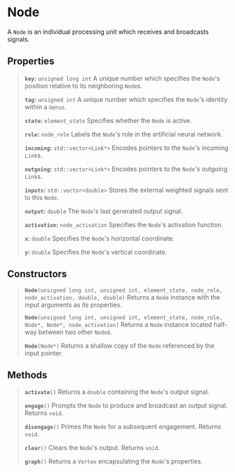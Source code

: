 # Node

A `Node` is an individual processing unit which receives and broadcasts signals.

## Properties

> **`key`:** `unsigned long int`
> A unique number which specifies the `Node`'s position relative to its neighboring `Node`s.
>
> **`tag`:** `unsigned int`
> A unique number which specifies the `Node`'s identity within a `Genus`.
>
> **`state`:** `element_state`
> Specifies whether the `Node` is active.
>
> **`role`:** `node_role`
> Labels the `Node`'s role in the artificial neural network.
>
> **`incoming`:** `std::vector<Link*>`
> Encodes pointers to the `Node`'s incoming `Link`s.
>
> **`outgoing`:** `std::vector<Link*>`
> Encodes pointers to the `Node`'s outgoing `Link`s.
>
> **`inputs`:** `std::vector<double>`
> Stores the external weighted signals sent to this `Node`.
>
> **`output`:** `double`
> The `Node`'s last generated output signal.
>
> **`activation`:** `node_activation`
> Specifies the `Node`'s activation function.
>
> **`x`:** `double`
> Specifies the `Node`'s horizontal coordinate.
>
> **`y`:** `double`
> Specifies the `Node`'s vertical coordinate.

## Constructors

> **`Node`**`(unsigned long int, unsigned int, element_state, node_role, node_activation, double, double)`
> Returns a `Node` instance with the input arguments as its properties.
>
> **`Node`**`(unsigned long int, unsigned int, element_state, node_role, Node*, Node*, node_activation)`
> Returns a `Node` instance located half-way between two other `Node`s.
>
> **`Node`**`(Node*)`
> Returns a shallow copy of the `Node` referenced by the input pointer.

## Methods

> **`activate`**`()` 
> Returns a `double` containing the `Node`'s output signal.
>
> **`engage`**`()` 
> Prompts the `Node` to produce and broadcast an output signal. Returns `void`.
>
> **`disengage`**`()` 
> Primes the `Node` for a subsequent engagement. Returns `void`.
>
> **`clear`**`()` 
> Clears the `Node`'s output. Returns `void`.
>
> **`graph`**`()` 
> Returns a `Vertex` encapsulating the `Node`'s properties.